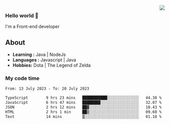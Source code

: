 <img align='right' src="https://github-readme-stats.vercel.app/api?username=jumodada&show_icons=true&theme=vue">

### Hello world 👋

I'm a Front-end developer 
    
## About
-  **Learning :** Java | NodeJs
-  **Languages :** Javascript | Java
-  **Hobbies:** Dota | The Legend of Zelda

### My code time

<!--START_SECTION:waka-->

```txt
From: 13 July 2023 - To: 20 July 2023

TypeScript        9 hrs 23 mins   ███████████░░░░░░░░░░░░░░   44.38 %
JavaScript        6 hrs 47 mins   ████████░░░░░░░░░░░░░░░░░   32.07 %
JSON              2 hrs 12 mins   ██▓░░░░░░░░░░░░░░░░░░░░░░   10.43 %
HTML              2 hrs 1 min     ██▒░░░░░░░░░░░░░░░░░░░░░░   09.60 %
Text              14 mins         ▒░░░░░░░░░░░░░░░░░░░░░░░░   01.18 %
```

<!--END_SECTION:waka-->
